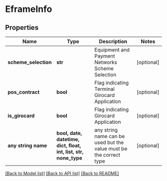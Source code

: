 # EframeInfo


## Properties
Name | Type | Description | Notes
------------ | ------------- | ------------- | -------------
**scheme_selection** | **str** | Equipment and Payment Networks Scheme Selection | [optional] 
**pos_contract** | **bool** | Flag indicating Terminal Girocard Application | [optional] 
**is_girocard** | **bool** | Flag indicating Girocard Application | [optional] 
**any string name** | **bool, date, datetime, dict, float, int, list, str, none_type** | any string name can be used but the value must be the correct type | [optional]

[[Back to Model list]](../README.md#documentation-for-models) [[Back to API list]](../README.md#documentation-for-api-endpoints) [[Back to README]](../README.md)


